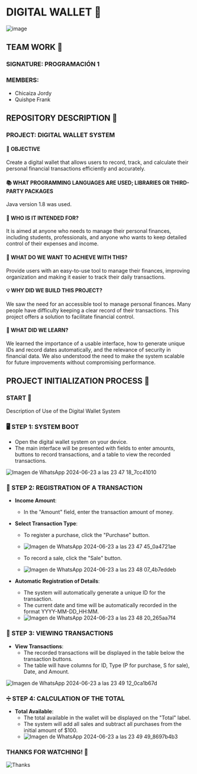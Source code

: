 # DIGITAL WALLET 🚀
![image](https://github.com/JordyDanielCh/Wallet/assets/170487972/ad322c42-00c2-4bf9-bfc0-bf31d84ca841)

## TEAM WORK 🤝

### SIGNATURE: PROGRAMACIÓN 1

### MEMBERS:
- Chicaiza Jordy
- Quishpe Frank

## REPOSITORY DESCRIPTION 📂

### PROJECT: DIGITAL WALLET SYSTEM

#### 🎯 OBJECTIVE
Create a digital wallet that allows users to record, track, and calculate their personal financial transactions efficiently and accurately.

#### 📚 WHAT PROGRAMMING LANGUAGES ARE USED; LIBRARIES OR THIRD-PARTY PACKAGES
Java version 1.8 was used.

#### 👥 WHO IS IT INTENDED FOR?
It is aimed at anyone who needs to manage their personal finances, including students, professionals, and anyone who wants to keep detailed control of their expenses and income.

#### 🎯 WHAT DO WE WANT TO ACHIEVE WITH THIS?
Provide users with an easy-to-use tool to manage their finances, improving organization and making it easier to track their daily transactions.

#### 💡 WHY DID WE BUILD THIS PROJECT?
We saw the need for an accessible tool to manage personal finances. Many people have difficulty keeping a clear record of their transactions. This project offers a solution to facilitate financial control.

#### 📘 WHAT DID WE LEARN?
We learned the importance of a usable interface, how to generate unique IDs and record dates automatically, and the relevance of security in financial data. We also understood the need to make the system scalable for future improvements without compromising performance.

## PROJECT INITIALIZATION PROCESS 🚀

### START 🔧
Description of Use of the Digital Wallet System

### 🖥️ STEP 1: SYSTEM BOOT
- Open the digital wallet system on your device.
- The main interface will be presented with fields to enter amounts, buttons to record transactions, and a table to view the recorded transactions.

![Imagen de WhatsApp 2024-06-23 a las 23 47 18_7cc41010](https://github.com/JordyDanielCh/Wallet/assets/170487972/e414d704-f05e-4877-a037-a7a5203fd908)

### 📝 STEP 2: REGISTRATION OF A TRANSACTION
- **Income Amount**:
  - In the "Amount" field, enter the transaction amount of money.
- **Select Transaction Type**:
  - To register a purchase, click the "Purchase" button.
  - ![Imagen de WhatsApp 2024-06-23 a las 23 47 45_0a4721ae](https://github.com/JordyDanielCh/Wallet/assets/170487972/30c3a55b-71f0-4e05-9226-fb54743409c2)

  - To record a sale, click the "Sale" button.
  - ![Imagen de WhatsApp 2024-06-23 a las 23 48 07_4b7eddeb](https://github.com/JordyDanielCh/Wallet/assets/170487972/19fd24e2-ee5a-407a-afe7-7dd59242fa19)

- **Automatic Registration of Details**:
  - The system will automatically generate a unique ID for the transaction.
  - The current date and time will be automatically recorded in the format YYYY-MM-DD_HH:MM.
  - ![Imagen de WhatsApp 2024-06-23 a las 23 48 20_265aa7f4](https://github.com/JordyDanielCh/Wallet/assets/170487972/fddc5971-1949-456c-9836-f186c2590193)

### 👀 STEP 3: VIEWING TRANSACTIONS
- **View Transactions**:
  - The recorded transactions will be displayed in the table below the transaction buttons.
  - The table will have columns for ID, Type (P for purchase, S for sale), Date, and Amount.

![Imagen de WhatsApp 2024-06-23 a las 23 49 12_0ca1b67d](https://github.com/JordyDanielCh/Wallet/assets/170487972/8523a9b8-35c4-41d6-b581-77ef6f5c50d9)


### ➗ STEP 4: CALCULATION OF THE TOTAL
- **Total Available**:
  - The total available in the wallet will be displayed on the "Total" label.
  - The system will add all sales and subtract all purchases from the initial amount of $100.
  - ![Imagen de WhatsApp 2024-06-23 a las 23 49 49_8697b4b3](https://github.com/JordyDanielCh/Wallet/assets/170487972/ac60757a-e3b6-4605-8933-24c3df37bb27)


### THANKS FOR WATCHING! 🙌

![Thanks](https://media.giphy.com/media/3o7abpbP92M3dFFmqk/giphy.gif)

